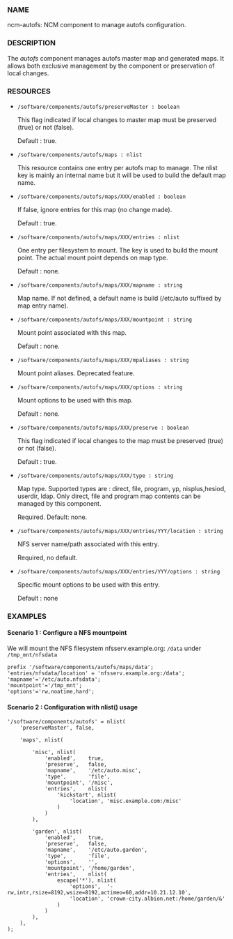 
### NAME

ncm-autofs: NCM component to manage autofs configuration.

### DESCRIPTION

The _autofs_ component manages autofs master map and generated maps. It allows
both exclusive management by the component or preservation of local changes.

### RESOURCES

- `/software/components/autofs/preserveMaster : boolean`

    This flag indicated if local changes to master map must be preserved (true) or
    not (false).

    Default : true.

- `/software/components/autofs/maps : nlist`

    This resource contains one entry per autofs map to manage. The nlist key is
    mainly an internal name but it will be used to build the default map name.

- `/software/components/autofs/maps/XXX/enabled : boolean`

    If false, ignore entries for this map (no change made).

    Default : true.

- `/software/components/autofs/maps/XXX/entries : nlist`

    One entry per filesystem to mount. The key is used to build the mount point. The actual
    mount point depends on map type.

    Default : none.

- `/software/components/autofs/maps/XXX/mapname : string`

    Map name. If not defined, a default name is build (/etc/auto suffixed
    by map entry name).

- `/software/components/autofs/maps/XXX/mountpoint : string`

    Mount point associated with this map.

    Default : none.

- `/software/components/autofs/maps/XXX/mpaliases : string`

    Mount point aliases. Deprecated feature.

- `/software/components/autofs/maps/XXX/options : string`

    Mount options to be used with this map.

    Default : none.

- `/software/components/autofs/maps/XXX/preserve : boolean`

    This flag indicated if local changes to the map must be preserved (true) or
    not (false).

    Default : true.

- `/software/components/autofs/maps/XXX/type : string`

    Map type. Supported types are : direct, file, program, yp, nisplus,hesiod, userdir, ldap.
    Only direct, file and program map contents can be managed by this component.

    Required. Default: none.

- `/software/components/autofs/maps/XXX/entries/YYY/location : string`

    NFS server name/path associated with this entry.

    Required, no default.

- `/software/components/autofs/maps/XXX/entries/YYY/options : string`

    Specific mount options to be used with this entry.

    Default : none

### EXAMPLES

#### Scenario 1 : Configure a NFS mountpoint

We will mount the NFS filesystem nfsserv.example.org: `/data` under `/tmp_mnt/nfsdata`

    prefix '/software/components/autofs/maps/data';
    'entries/nfsdata/location' = 'nfsserv.example.org:/data';
    'mapname'='/etc/auto.nfsdata';
    'mountpoint'='/tmp_mnt';
    'options'='rw,noatime,hard';

#### Scenario 2 : Configuration with nlist() usage

    '/software/components/autofs' = nlist(
        'preserveMaster', false,

        'maps', nlist(

            'misc', nlist(
                'enabled',    true,
                'preserve',   false,
                'mapname',    '/etc/auto.misc',
                'type',       'file',
                'mountpoint', '/misc',
                'entries',    nlist(
                    'kickstart', nlist(
                        'location', 'misc.example.com:/misc'
                    )
                )
            ),

            'garden', nlist(
                'enabled',    true,
                'preserve',   false,
                'mapname',    '/etc/auto.garden',
                'type',       'file',
                'options',    '',
                'mountpoint', '/home/garden',
                'entries',    nlist(
                    escape('*'), nlist(
                        'options',  '-rw,intr,rsize=8192,wsize=8192,actimeo=60,addr=10.21.12.10',
                        'location', 'crown-city.albion.net:/home/garden/&'
                    )
                )
            ),
        ),
    );

